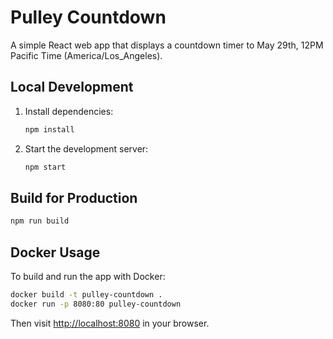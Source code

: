# Pulley Countdown

A simple React web app that displays a countdown timer to May 29th, 12PM Pacific Time (America/Los_Angeles).

## Local Development

1. Install dependencies:
   ```bash
   npm install
   ```
2. Start the development server:
   ```bash
   npm start
   ```

## Build for Production

```bash
npm run build
```

## Docker Usage

To build and run the app with Docker:

```bash
docker build -t pulley-countdown .
docker run -p 8080:80 pulley-countdown
```

Then visit [http://localhost:8080](http://localhost:8080) in your browser. 